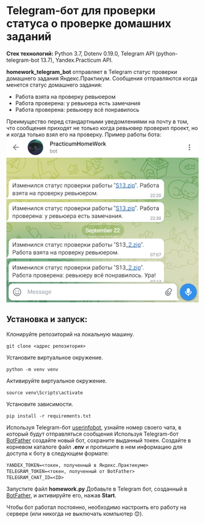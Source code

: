 # Telegram-бот для проверки статуса о проверке домашних заданий

**Стек технологий:** Python 3.7, Dotenv 0.19.0, Telegram API (python-telegram-bot 13.7), Yandex.Practicum API.

**homework_telegram_bot** отправляет в Telegram статус проверки домашнего задания Яндекс.Практикум.
Сообщения отправляются когда менется статус домашнего задания:
- Работа взята на проверку ревьюером
- Работа проверена: у ревьюера есть замечания
- Работа проверена: ревьюеру всё понравилось

Преимущество перед стандартными уведомлениями на почту в том, что сообщения приходят не только когда ревьювер проверил проект, но и когда только взял его на проверку.
Пример работы бота:
![Иллюстрация к homework_telegram_bot](https://github.com/toycru/homework_bot/blob/master/TG-bot-screen.png)

## Установка и запуск:
Клонируйте репозиторий на локальную машину.
```
git clone <адрес репозитория>
```
Установите виртуальное окружение.
```
python -m venv venv
```
Активируйте виртуальное окружение.
```
source venv\Scripts\activate
```
Установите зависимости.
```
pip install -r requirements.txt
```
Используя Telegram-бот [userinfobot](https://telegram.me/userinfobot), узнайте номер своего чата, в который будут отправляться сообщения
Используя Telegram-бот [BotFather](https://telegram.me/BotFather) создайте новый бот, сохраните выданный токен.
Создайте в корневом каталоге файл **.env** и пропишите в нем информацию для доступа к боту в следующем формате:
```
YANDEX_TOKEN=<токен, полученный в Яндекс.Практикуме>
TELEGRAM_TOKEN=<токен, полученный от BotFather>
TELEGRAM_CHAT_ID=<ID>
```

Запустите файл **homework.py**
Добавьте в Telegram бот, созданный в [BotFather](https://telegram.me/BotFather), и активируйте его, нажав **Start**.

Чтобы бот работал постоянно, необходимо настроить его работу на сервере (или никогда не выключать компьютер 😊).

